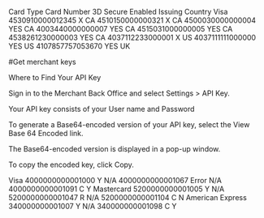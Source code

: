 Card Type	Card Number	3D Secure Enabled	Issuing Country
Visa	4530910000012345	X	CA
4510150000000321	X	CA
4500030000000004	YES	CA
4003440000000007	YES	CA
4515031000000005	YES	CA
4538261230000003	YES	CA
4037112233000001	X	US
4037111111000000	YES	US
4107857757053670	YES	UK

#Get merchant keys

Where to Find Your API Key

Sign in to the Merchant Back Office and select Settings > API Key.

Your API key consists of your User name and Password

To generate a Base64-encoded version of your API key, select the View Base 64 Encoded link.

The Base64-encoded version is displayed in a pop-up window.

To copy the encoded key, click Copy.


Visa	4000000000001000	Y	N/A
4000000000001067	Error	N/A
4000000000001091	C	Y
Mastercard	5200000000001005	Y	N/A
5200000000001047	R	N/A
5200000000001104	C	N
American Express	340000000001007	Y	N/A
340000000001098	C	Y
